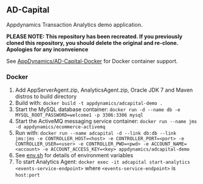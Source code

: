 ## AD-Capital

Appdynamics Transaction Analytics demo application.

**PLEASE NOTE: This repository has been recreated. If you previously cloned this repository, you should delete the original and re-clone. Apologies for any inconveience**

See [AppDynamics/AD-Capital-Docker](https://github.com/Appdynamics/AD-Capital-Docker) for Docker container support.

### Docker
1. Add AppServerAgent.zip, AnalyticsAgent.zip, Oracle JDK 7 and Maven distros to build directory
2. Build with: `docker build -t appdynamics/adcapital-demo .`
3. Start the MySQL database container: `docker run -d --name db -e MYSQL_ROOT_PASSWORD=welcome1 -p 3306:3306 mysql`
4. Start the ActiveMQ messaging service container: `docker run --name jms -d appdynamics/ecommerce-activemq`
5. Run with: `docker run --name adcapital -d --link db:db --link jms:jms -e CONTROLLER_HOST=<host> -e CONTROLLER_PORT=<port> -e CONTROLLER_USER=<user> -e CONTROLLER_PWD=<pwd> -e ACCOUNT_NAME=<account> -e ACCOUNT_ACCESS_KEY=<key> appdynamics/adcapital-demo` 
6. See [env.sh](https://github.com/Appdynamics/AD-Capital/blob/master/env.sh) for details of environment variables
7. To start Analytics Agent: `docker exec -it adcapital start-analytics <events-service-endpoint>` where `<events-service-endpoint>` is `host:port`
